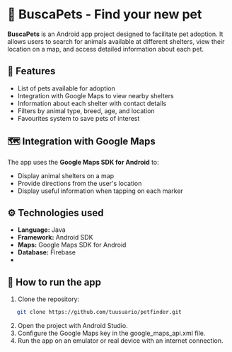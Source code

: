 # 🐾 BuscaPets - Find your new pet

**BuscaPets** is an Android app project designed to facilitate pet adoption. It allows users to search for animals available at different shelters, view their location on a map, and access detailed information about each pet.

## 📱 Features
- List of pets available for adoption
- Integration with Google Maps to view nearby shelters
- Information about each shelter with contact details
- Filters by animal type, breed, age, and location
- Favourites system to save pets of interest

## 🗺️ Integration with Google Maps
The app uses the **Google Maps SDK for Android** to:
- Display animal shelters on a map
- Provide directions from the user's location
- Display useful information when tapping on each marker

## ⚙️ Technologies used
- **Language:** Java
- **Framework:** Android SDK
- **Maps:** Google Maps SDK for Android
- **Database:** Firebase
- 
## 🚀 How to run the app
1. Clone the repository:
```bash
   git clone https://github.com/tuusuario/petfinder.git
```
2. Open the project with Android Studio.
3. Configure the Google Maps key in the google_maps_api.xml file.
4. Run the app on an emulator or real device with an internet connection.
